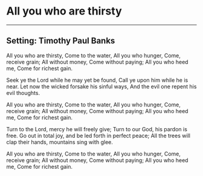 # All you who are thirsty

***

## Setting: Timothy Paul Banks

All you who are thirsty, Come to the water,
All you who hunger, Come, receive grain;
All without money, Come without paying;
All you who heed me, Come for richest gain.
 
Seek ye the Lord while he may yet be found,
Call ye upon him while he is near.
Let now the wicked forsake his sinful ways,
And the evil one repent his evil thoughts.
 
All you who are thirsty, Come to the water,
All you who hunger, Come, receive grain;
All without money, Come without paying;
All you who heed me, Come for richest gain.
 
Turn to the Lord, mercy he will freely give;
Turn to our God, his pardon is free.
Go out in total joy, and be led forth in perfect peace;
All the trees will clap their hands, mountains sing with glee.
 
All you who are thirsty, Come to the water,
All you who hunger, Come, receive grain;
All without money, Come without paying;
All you who heed me, Come for richest gain.